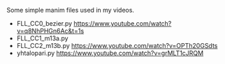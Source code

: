 Some simple manim files used in my videos.

* FLL_CC0_bezier.py  https://www.youtube.com/watch?v=q8NhPHGn6Ac&t=1s
* FLL_CC1_m13a.py
* FLL_CC2_m13b.py    https://www.youtube.com/watch?v=OPTh20GSdts
* yhtalopari.py      https://www.youtube.com/watch?v=grMLT1cJRQM
